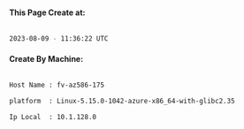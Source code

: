 
   
#### This Page Create at:

```bash

2023-08-09 - 11:36:22 UTC

```

#### Create By Machine:

```bash

Host Name : fv-az586-175

platform  : Linux-5.15.0-1042-azure-x86_64-with-glibc2.35

Ip Local  : 10.1.128.0

```

